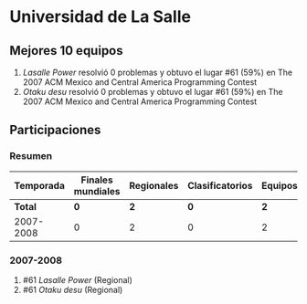 ---
---

# Universidad de La Salle

## Mejores 10 equipos

1. _Lasalle Power_ resolvió 0 problemas y obtuvo el lugar #61 (59%) en The 2007 ACM Mexico and Central America Programming Contest
1. _Otaku desu_ resolvió 0 problemas y obtuvo el lugar #61 (59%) en The 2007 ACM Mexico and Central America Programming Contest

## Participaciones

### Resumen

| Temporada | Finales mundiales | Regionales | Clasificatorios | Equipos |
| --- | --- | --- | --- | --- |
| **Total** | **0** | **2** | **0** | **2** |
| 2007-2008 | 0 | 2 | 0 | 2 |

### 2007-2008

1. #61 _Lasalle Power_ (Regional)
1. #61 _Otaku desu_ (Regional)



